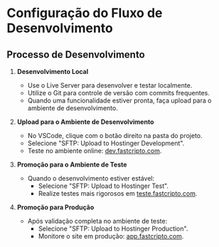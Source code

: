 # Configuração do Fluxo de Desenvolvimento

## Processo de Desenvolvimento

1. **Desenvolvimento Local**
   - Use o Live Server para desenvolver e testar localmente.
   - Utilize o Git para controle de versão com commits frequentes.
   - Quando uma funcionalidade estiver pronta, faça upload para o ambiente de desenvolvimento.

2. **Upload para o Ambiente de Desenvolvimento**
   - No VSCode, clique com o botão direito na pasta do projeto.
   - Selecione "SFTP: Upload to Hostinger Development".
   - Teste no ambiente online: [dev.fastcripto.com](http://dev.fastcripto.com).

3. **Promoção para o Ambiente de Teste**
   - Quando o desenvolvimento estiver estável:
     - Selecione "SFTP: Upload to Hostinger Test".
     - Realize testes mais rigorosos em [teste.fastcripto.com](http://teste.fastcripto.com).

4. **Promoção para Produção**
   - Após validação completa no ambiente de teste:
     - Selecione "SFTP: Upload to Hostinger Production".
     - Monitore o site em produção: [app.fastcripto.com](http://app.fastcripto.com).